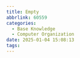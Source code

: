 ```yaml
---
title: Empty
abbrlink: 60559
categories:
  - Base Knowledge
  - Computer Organization
date: 2025-01-04 15:08:13
tags:
---
```

